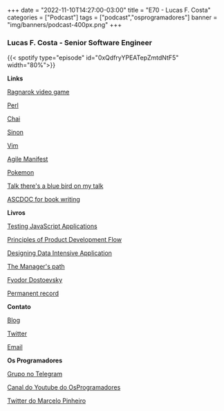 +++
date = "2022-11-10T14:27:00-03:00"
title = "E70 - Lucas F. Costa"
categories = ["Podcast"]
tags = ["podcast","osprogramadores"]
banner = "img/banners/podcast-400px.png"
+++

### Lucas F. Costa - Senior Software Engineer

{{< spotify type="episode" id="0xQdfryYPEATepZmtdNtF5" width="80%">}}

**Links**

[Ragnarok video game](https://en.wikipedia.org/wiki/Ragnarok_(video_game))

[Perl](https://www.perl.org/)

[Chai](https://www.chaijs.com/)

[Sinon](https://sinonjs.org/)

[Vim](https://www.vim.org/)

[Agile Manifest](https://agilemanifesto.org/)

[Pokemon](https://www.pokemon.com/us/)

[Talk there's a blue bird on my talk](https://www.youtube.com/watch?v=LZMWyjjfcsU)

[ASCDOC for book writing](https://roelofjanelsinga.com/articles/write-an-e-book-with-code-asciidoc/)

**Livros**

[Testing JavaScript Applications](https://www.manning.com/books/testing-javascript-applications)

[Principles of Product Development Flow](https://www.goodreads.com/en/book/show/6278270-the-principles-of-product-development-flow)

[Designing Data Intensive Application](https://www.goodreads.com/book/show/23463279-designing-data-intensive-applications?from_search=true&from_srp=true&qid=qaX0BdQPbi&rank=1)

[The Manager's path](https://www.goodreads.com/book/show/33369254-the-manager-s-path?from_search=true&from_srp=true&qid=P4Sk4rDa67&rank=1)

[Fyodor Dostoevsky](https://en.wikipedia.org/wiki/Fyodor_Dostoevsky)

[Permanent record](https://www.goodreads.com/book/show/46223297-permanent-record?from_search=true&from_srp=true&qid=nztXDBNT02&rank=1)

**Contato**

[Blog](https://lucasfcosta.com/)

[Twitter](https://twitter.com/thewizardlucas)

[Email](mailto://lucas@lucasfcosta.com)


**Os Programadores**

[Grupo no Telegram](https://t.me/osprogramadores)

[Canal do Youtube do OsProgramadores](https://www.youtube.com/channel/UCt_YNYGl6K5yNXlXEQDdwWg?view_as=subscriber)

[Twitter do Marcelo Pinheiro](https://twitter.com/mpinheir)
